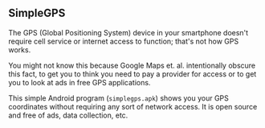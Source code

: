 SimpleGPS
---------

The GPS (Global Positioning System) device in your smartphone doesn't require cell service or internet access to function; that's not how GPS works.

You might not know this because Google Maps et. al. intentionally obscure this fact, to get you to think you need to pay a provider for access or to get you to look at ads in free GPS applications.

This simple Android program (`simplegps.apk`) shows you your GPS coordinates without requiring any sort of network access. It is open source and free of ads, data collection, etc.

